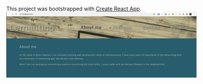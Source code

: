 This project was bootstrapped with [Create React App](https://github.com/facebook/create-react-app).
![image](https://github.com/mukul2016/unit20-react-portfolio/blob/main/Main/src/assets/react-portfolio.png)
